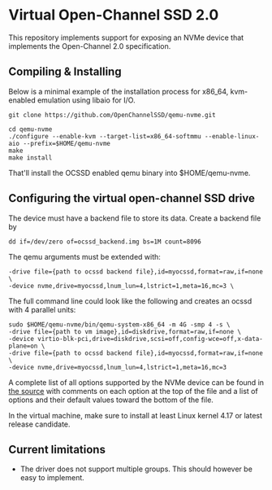 # Virtual Open-Channel SSD 2.0

This repository implements support for exposing an NVMe device that implements the Open-Channel 2.0 specification.

## Compiling & Installing

Below is a minimal example of the installation process for x86_64, kvm-enabled emulation using libaio for I/O.

    git clone https://github.com/OpenChannelSSD/qemu-nvme.git

    cd qemu-nvme
    ./configure --enable-kvm --target-list=x86_64-softmmu --enable-linux-aio --prefix=$HOME/qemu-nvme
    make
    make install

That'll install the OCSSD enabled qemu binary into $HOME/qemu-nvme.

## Configuring the virtual open-channel SSD drive

The device must have a backend file to store its data. Create a backend file by

    dd if=/dev/zero of=ocssd_backend.img bs=1M count=8096

The qemu arguments must be extended with:

    -drive file={path to ocssd backend file},id=myocssd,format=raw,if=none \
    -device nvme,drive=myocssd,lnum_lun=4,lstrict=1,meta=16,mc=3 \

The full command line could look like the following and creates an ocssd with 4 parallel units:

    sudo $HOME/qemu-nvme/bin/qemu-system-x86_64 -m 4G -smp 4 -s \
    -drive file={path to vm image},id=diskdrive,format=raw,if=none \
    -device virtio-blk-pci,drive=diskdrive,scsi=off,config-wce=off,x-data-plane=on \
    -drive file={path to ocssd backend file},id=myocssd,format=raw,if=none \
    -device nvme,drive=myocssd,lnum_lun=4,lstrict=1,meta=16,mc=3

A complete list of all options supported by the NVMe device can be found in [the source](hw/block/nvme.c) with comments on each option at the top of the file and a list of options and their default values toward the bottom of the file.

In the virtual machine, make sure to install at least Linux kernel 4.17 or latest release candidate.

## Current limitations

  - The driver does not support multiple groups. This should however be easy to implement.
